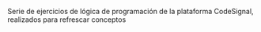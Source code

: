 Serie de ejercicios de lógica de programación de la plataforma CodeSignal, realizados para refrescar conceptos